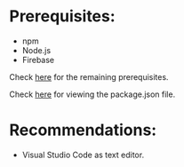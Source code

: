 # Prerequisites:

* npm
* Node.js
* Firebase

Check [here](https://github.com/aravindvnair99/Email-Application/network/dependencies) for the remaining prerequisites.

Check [here](https://github.com/aravindvnair99/Email-Application/blob/master/functions/package.json) for viewing the package.json file.

# Recommendations:

* Visual Studio Code as text editor.